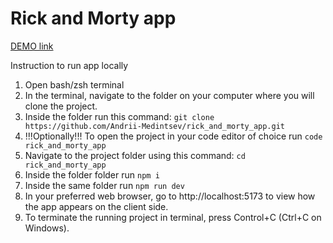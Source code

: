 # Rick and Morty app

[DEMO link](https://andrii-medintsev.github.io/rick_and_morty_app/)

Instruction to run app locally

1. Open bash/zsh terminal
2. In the terminal, navigate to the folder on your computer where you will clone the project.
3. Inside the folder run this command: `git clone https://github.com/Andrii-Medintsev/rick_and_morty_app.git`
4. !!!Optionally!!! To open the project in your code editor of choice run `code rick_and_morty_app`
5. Navigate to the project folder using this command: `cd rick_and_morty_app`
6. Inside the folder folder run `npm i`
7. Inside the same folder run `npm run dev`
8. In your preferred web browser, go to http://localhost:5173 to view how the app appears on the client side.
9. To terminate the running project in terminal, press Control+C (Ctrl+C on Windows).

